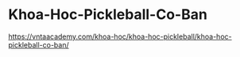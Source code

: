 # Khoa-Hoc-Pickleball-Co-Ban
https://vntaacademy.com/khoa-hoc/khoa-hoc-pickleball/khoa-hoc-pickleball-co-ban/
